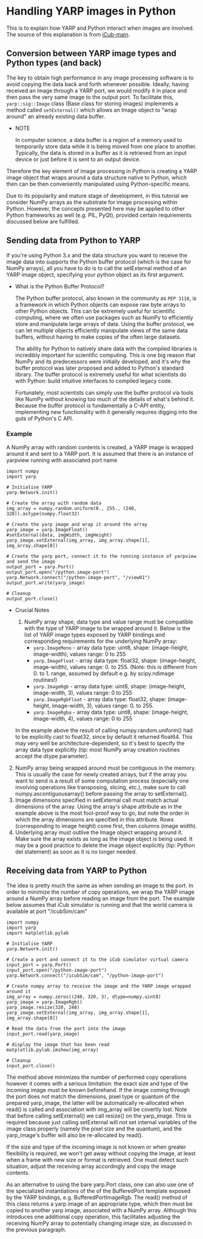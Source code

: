 # Handling YARP images in Python
This is to explain how YARP and Python interact when images are involved. The source of this explanation is from [iCub-main](https://robotology.github.io/robotology-documentation/doc/html/icub_python_imaging.html).

## Conversion between YARP image types and Python types (and back)
The key to obtain high performance in any image processing software is to avoid copying the data back and forth whenever possible. Ideally, having received an image through a YARP port, we would modify it in place and then pass the very same image to the output port. To facilitate this, `yarp::sig::Image` class (Base class for storing images) implements a method called `setExternal()` which allows an Image object to "wrap around" an already existing data buffer. 

- NOTE
  
   In computer science, a data buffer is a region of a memory used to temporarily store data while it is being moved from one place to another. Typically, the data is stored in a buffer as it is retrieved from an input device or just before it is sent to an output device.


Therefore the key element of image processing in Python is creating a YARP image object that wraps around a data structure native to Python, which then can be then conveniently manipulated using Python-specific means.

Due to its popularity and mature stage of development, in this tutorial we consider NumPy arrays as the substrate for image processing within Python. However, the concepts presented here may be applied to other Python frameworks as well (e.g. PIL, PyQt), provided certain requirements discussed below are fulfilled.

## Sending data from Python to YARP
If you're using Python 3.x and the data structure you want to receive the image data into supports the Python buffer protocol (which is the case for NumPy arrays), all you have to do is to call the setExternal method of an YARP image object, specifying your python object as its first argument.

- What is the Python Buffer Protocol?
  
  The Python buffer protocol, also known in the community as `PEP 3118`, is a framework in which Python objects can expose raw byte arrays to other Python objects. This can be extremely useful for scientific computing, where we often use packages such as NumPy to efficiently store and manipulate large arrays of data. Using the buffer protocol, we can let multiple objects efficiently manipulate views of the same data buffers, without having to make copies of the often large datasets.

  The ability for Python to natively share data with the compiled libraries is incredibly important for scientific computing. This is one big reason that NumPy and its predecessors were initially developed, and it's why the buffer protocol was later proposed and added to Python's standard library. The buffer protocol is extremely useful for what scientists do with Python: build intuitive interfaces to compiled legacy code.

  Fortunately, most scientists can simply use the buffer protocol via tools like NumPy without knowing too much of the details of what's behind it. Because the buffer protocol is fundamentally a C-API entity, implementing new functionality with it generally requires digging into the guts of Python's C API. 

### Example 
A NumPy array with random contents is created, a YARP image is wrapped around it and sent to a YARP port. It is assumed that there is an instance of yarpview running with associated port name
```
import numpy
import yarp
 
# Initialise YARP
yarp.Network.init()
 
# Create the array with random data
img_array = numpy.random.uniform(0., 255., (240, 320)).astype(numpy.float32)
 
# Create the yarp image and wrap it around the array  
yarp_image = yarp.ImageFloat()
#setExternal(data, imgWidth, imgHeight)
yarp_image.setExternal(img_array, img_array.shape[1], img_array.shape[0])
 
# Create the yarp port, connect it to the running instance of yarpview and send the image
output_port = yarp.Port()
output_port.open("/python-image-port")
yarp.Network.connect("/python-image-port", "/view01")
output_port.write(yarp_image)
 
# Cleanup
output_port.close()
```

- Crucial Notes
  
  1. NumPy array shape, data type and value range must be compatible with the type of YARP image to be wrapped around it. Below is the list of YARP image types exposed by YARP bindings and corresponding requirements for the underlying NumPy array:
       -  `yarp.ImageMono` - array data type: uint8, shape: (image-height, image-width), values range: 0 to 255
       -  `yarp.ImageFloat` - array data type: float32, shape: (image-height, image-width), values range: 0. to 255. (Note: this is different from 0. to 1. range, assumed by default e.g. by scipy.ndimage routines!)
       -  `yarp.ImageRgb` - array data type: uint8, shape: (image-height, image-width, 3), values range: 0 to 255
       -  `yarp.ImageRgbFloat` - array data type: float32, shape: (image-height, image-width, 3), values range: 0. to 255.
       -  `yarp.ImageRgba` - array data type: uint8, shape: (image-height, image-width, 4), values range: 0 to 255
    
    In the example above the result of calling numpy.random.uniform() had to be explicitly cast to float32, since by default it returned float64. This may very well be architecture-dependent, so it's best to specify the array data type explicitly (tip: most NumPy array creation routines accept the dtype parameter).

2. NumPy array being wrapped around must be contiguous in the memory. This is usually the case for newly created arrays, but if the array you want to send is a result of some computation process (especially one involving operations like transposing, slicing, etc.), make sure to call numpy.ascontiguousarray() before passing the array to setExternal().
3. Image dimensions specified in setExternal call must match actual dimensions of the array. Using the array's shape attribute as in the example above is the most fool-proof way to go, but note the order in which the array dimensions are specified in this attribute. Rows (corresponding to image height) come first, then columns (image width).
4. Underlying array must outlive the Image object wrapping around it. Make sure the array exists as long as the image object is being used. It may be a good practice to delete the image object explicitly (tip: Python del statement) as soon as it is no longer needed.
## Receiving data from YARP to Python
The idea is pretty much the same as when sending an image to the port. In order to minimize the number of copy operations, we wrap the YARP image around a NumPy array before reading an image from the port. The example below assumes that iCub simulator is running and that the world camera is available at port "/icubSim/cam"
```
import numpy
import yarp
import matplotlib.pylab
 
# Initialise YARP
yarp.Network.init()
 
# Create a port and connect it to the iCub simulator virtual camera
input_port = yarp.Port()
input_port.open("/python-image-port")
yarp.Network.connect("/icubSim/cam", "/python-image-port")
 
# Create numpy array to receive the image and the YARP image wrapped around it
img_array = numpy.zeros((240, 320, 3), dtype=numpy.uint8)
yarp_image = yarp.ImageRgb()
yarp_image.resize(320, 240)
yarp_image.setExternal(img_array, img_array.shape[1], img_array.shape[0])
 
# Read the data from the port into the image
input_port.read(yarp_image)
 
# display the image that has been read
matplotlib.pylab.imshow(img_array)
 
# Cleanup
input_port.close()
```
The method above minimizes the number of performed copy operations however it comes with a serious limitation: the exact size and type of the incoming image must be known beforehand. If the image coming through the port does not match the dimensions, pixel type or quantum of the prepared yarp_image, the latter will be automatically re-allocated when read() is called and association with img_array will be covertly lost. Note that before calling setExternal() we call resize() on the yarp_image. This is required because just calling setExternal will not set internal variables of the image class properly (namely the pixel size and the quantum), and the yarp_image's buffer will also be re-allocated by read().

If the size and type of the incoming image is not known or when greater flexibility is required, we won't get away without copying the image, at least when a frame with new size or format is retrieved. One must detect such situation, adjust the receiving array accordingly and copy the image contents.

As an alternative to using the bare yarp.Port class, one can also use one of the specialized instantiations of the of the BufferedPort template exposed by the YARP bindings, e.g. BufferedPortImageRgb. The read() method of this class returns a yarp image of an appropriate type, which then must be copied to another yarp image, associated with a NumPy array. Although this introduces one additional copy operation, this facilitates adjusting the receiving NumPy array to potentially changing image size, as discussed in the previous paragraph.